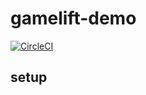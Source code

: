 # gamelift-demo

[![CircleCI](https://circleci.com/gh/ohr486/gamelift-demo/tree/master.svg?style=svg)](https://circleci.com/gh/ohr486/gamelift-demo/tree/master)

## setup
